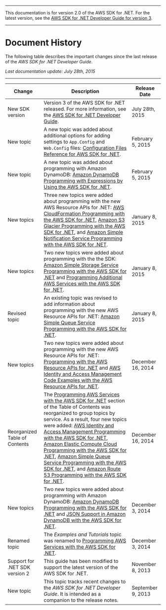 --------

This documentation is for version 2\.0 of the AWS SDK for \.NET\. For the latest version, see the [AWS SDK for \.NET Developer Guide for version 3](https://docs.aws.amazon.com/AWSSdkDocsNET/V3/DeveloperGuide/welcome.html)\.

--------

# Document History<a name="document-history"></a>

The following table describes the important changes since the last release of the *AWS SDK for \.NET Developer Guide*\.

 *Last documentation update: July 28th, 2015* 


****  

| Change | Description | Release Date | 
| --- | --- | --- | 
|  New SDK version  |  Version 3 of the AWS SDK for \.NET released\. For more information, see the [AWS SDK for \.NET Developer Guide](https://docs.aws.amazon.com/sdk-for-net/v3/developer-guide/)\.  |  July 28th, 2015  | 
|  New topic  |  A new topic was added about additional options for adding settings to `App.Config` and `Web.Config` files: [Configuration Files Reference for AWS SDK for \.NET](net-dg-config-ref.md)\.  |  February 5, 2015  | 
|  New topic  |  A new topic was added about programming with Amazon DynamoDB: [Amazon DynamoDB Programming with Expressions by Using the AWS SDK for \.NET](dynamodb-expressions.md)\.  |  February 5, 2015  | 
|  New topics  |  Three new topics were added about programming with the new AWS Resource APIs for \.NET: [AWS CloudFormation Programming with the AWS SDK for \.NET](cloudformation-apis-intro.md), [Amazon S3 Glacier Programming with the AWS SDK for \.NET](glacier-apis-intro.md), and [Amazon Simple Notification Service Programming with the AWS SDK for \.NET](sns-apis-intro.md)\.  |  January 8, 2015  | 
|  New topics  |  Two new topics were added about programming with the the SDK: [Amazon Simple Storage Service Programming with the AWS SDK for \.NET](s3-apis-intro.md) and [Programming Additional AWS Services with the AWS SDK for \.NET](other-apis-intro.md)\.  |  January 8, 2015  | 
|  Revised topic  |  An existing topic was revised to add information about programming with the new AWS Resource APIs for \.NET: [Amazon Simple Queue Service Programming with the AWS SDK for \.NET](sqs-apis-intro.md)\.  |  January 8, 2015  | 
|  New topics  |  Two new topics were added about programming with the new AWS Resource APIs for \.NET: [Programming with the AWS Resource APIs for \.NET](resource-level-apis-intro.md) and [AWS Identity and Access Management Code Examples with the AWS Resource APIs for \.NET](iam-resource-api-examples.md)\.  |  December 16, 2014  | 
|  Reorganized Table of Contents  |  The [Programming AWS Services with the AWS SDK for \.NET](tutorials-examples.md) section of the Table of Contents was reorganized to group topics by service\. As a result, four new topics were added: [AWS Identity and Access Management Programming with the AWS SDK for \.NET](iam-apis-intro.md), [Amazon Elastic Compute Cloud Programming with the AWS SDK for \.NET](ec2-apis-intro.md), [Amazon Simple Queue Service Programming with the AWS SDK for \.NET](sqs-apis-intro.md), and [Amazon Route 53 Programming with the AWS SDK for \.NET](route53-apis-intro.md)\.  |  December 16, 2014  | 
|  New topics  |  Two new topics were added about programming with Amazon DynamoDB: [Amazon DynamoDB Programming with the AWS SDK for \.NET](dynamodb-intro.md) and [JSON Support in Amazon DynamoDB with the AWS SDK for \.NET](dynamodb-json.md)\.  |  December 3, 2014  | 
|  Renamed topic  |  The *Examples and Tutorials* topic was renamed to [Programming AWS Services with the AWS SDK for \.NET](tutorials-examples.md)\.  |  December 3, 2014  | 
|  Support for \.NET SDK version 2  |  This guide has been modified to support the latest version of the AWS SDK for \.NET\.  |  November 8, 2013  | 
|  New topic  |  This topic tracks recent changes to the *AWS SDK for \.NET Developer Guide*\. It is intended as a companion to the release notes\.  |  September 9, 2013  | 